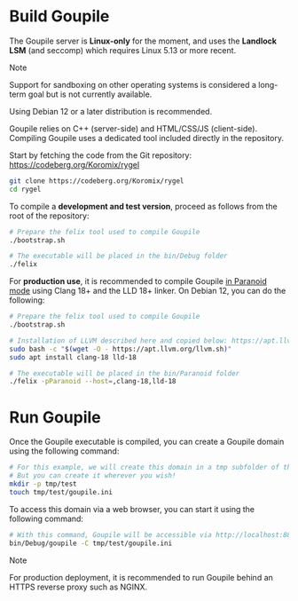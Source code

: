 # Build Goupile

The Goupile server is **Linux-only** for the moment, and uses the **Landlock LSM** (and seccomp) which requires Linux 5.13 or more recent.

> [!NOTE]
> Support for sandboxing on other operating systems is considered a long-term goal but is not currently available.
>
> Using Debian 12 or a later distribution is recommended.

Goupile relies on C++ (server-side) and HTML/CSS/JS (client-side). Compiling Goupile uses a dedicated tool included directly in the repository.

Start by fetching the code from the Git repository: https://codeberg.org/Koromix/rygel

```sh
git clone https://codeberg.org/Koromix/rygel
cd rygel
```

To compile a **development and test version**, proceed as follows from the root of the repository:

```sh
# Prepare the felix tool used to compile Goupile
./bootstrap.sh

# The executable will be placed in the bin/Debug folder
./felix
```

For **production use**, it is recommended to compile Goupile [in Paranoid mode](technical/architecture.md#compilation-options) using Clang 18+ and the LLD 18+ linker. On Debian 12, you can do the following:

```sh
# Prepare the felix tool used to compile Goupile
./bootstrap.sh

# Installation of LLVM described here and copied below: https://apt.llvm.org/
sudo bash -c "$(wget -O - https://apt.llvm.org/llvm.sh)"
sudo apt install clang-18 lld-18

# The executable will be placed in the bin/Paranoid folder
./felix -pParanoid --host=,clang-18,lld-18
```

# Run Goupile

Once the Goupile executable is compiled, you can create a Goupile domain using the following command:

```sh
# For this example, we will create this domain in a tmp subfolder of the repository.
# But you can create it wherever you wish!
mkdir -p tmp/test
touch tmp/test/goupile.ini
```

To access this domain via a web browser, you can start it using the following command:

```sh
# With this command, Goupile will be accessible via http://localhost:8889/
bin/Debug/goupile -C tmp/test/goupile.ini
```

> [!NOTE]
> For production deployment, it is recommended to run Goupile behind an HTTPS reverse proxy such as NGINX.
